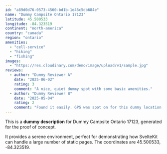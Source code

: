 ```yaml
---
id: "a89d0d76-0573-4560-bd1b-1e46c5db684e"
name: "Dummy Campsite Ontario 17123"
latitude: 45.500533
longitude: -84.323519
continent: "north-america"
country: "canada"
region: "ontario"
amenities:
  - "cell-service"
  - "hiking"
  - "fishing"
images:
  - "https://res.cloudinary.com/demo/image/upload/v1/sample.jpg"
reviews:
  - author: "Dummy Reviewer A"
    date: "2025-06-02"
    rating: 3
    comment: "A nice, quiet dummy spot with some basic amenities."
  - author: "Dummy Reviewer B"
    date: "2025-05-04"
    rating: 2
    comment: "Found it easily. GPS was spot on for this dummy location."
---
```


This is a **dummy description** for Dummy Campsite Ontario 17123, generated for the proof of concept.

It provides a serene environment, perfect for demonstrating how SvelteKit can handle a large number of static pages. The coordinates are 45.500533, -84.323519.
